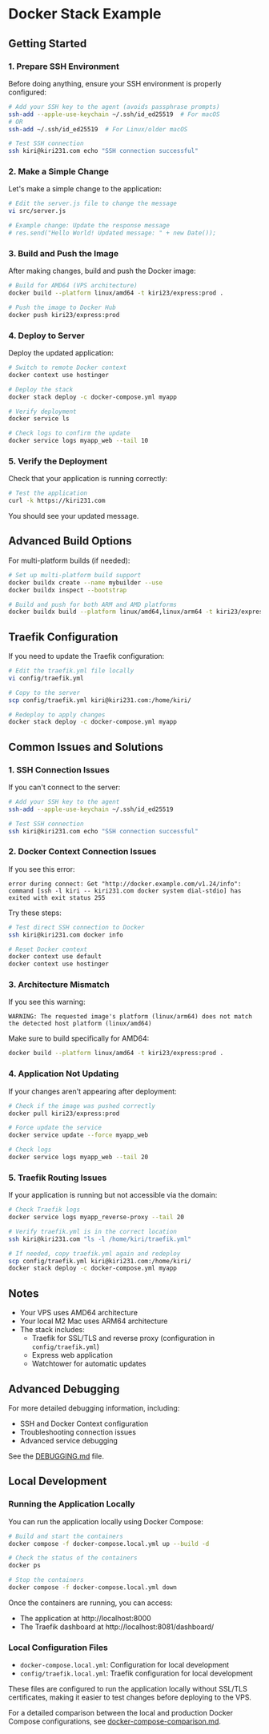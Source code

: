# Docker Stack Example

## Getting Started

### 1. Prepare SSH Environment

Before doing anything, ensure your SSH environment is properly configured:

```bash
# Add your SSH key to the agent (avoids passphrase prompts)
ssh-add --apple-use-keychain ~/.ssh/id_ed25519  # For macOS
# OR
ssh-add ~/.ssh/id_ed25519  # For Linux/older macOS

# Test SSH connection
ssh kiri@kiri231.com echo "SSH connection successful"
```

### 2. Make a Simple Change

Let's make a simple change to the application:

```bash
# Edit the server.js file to change the message
vi src/server.js

# Example change: Update the response message
# res.send("Hello World! Updated message: " + new Date());
```

### 3. Build and Push the Image

After making changes, build and push the Docker image:

```bash
# Build for AMD64 (VPS architecture)
docker build --platform linux/amd64 -t kiri23/express:prod .

# Push the image to Docker Hub
docker push kiri23/express:prod
```

### 4. Deploy to Server

Deploy the updated application:

```bash
# Switch to remote Docker context
docker context use hostinger

# Deploy the stack
docker stack deploy -c docker-compose.yml myapp

# Verify deployment
docker service ls

# Check logs to confirm the update
docker service logs myapp_web --tail 10
```

### 5. Verify the Deployment

Check that your application is running correctly:

```bash
# Test the application
curl -k https://kiri231.com
```

You should see your updated message.

## Advanced Build Options

For multi-platform builds (if needed):

```bash
# Set up multi-platform build support
docker buildx create --name mybuilder --use
docker buildx inspect --bootstrap

# Build and push for both ARM and AMD platforms
docker buildx build --platform linux/amd64,linux/arm64 -t kiri23/express:prod --push .
```

## Traefik Configuration

If you need to update the Traefik configuration:

```bash
# Edit the traefik.yml file locally
vi config/traefik.yml

# Copy to the server
scp config/traefik.yml kiri@kiri231.com:/home/kiri/

# Redeploy to apply changes
docker stack deploy -c docker-compose.yml myapp
```



## Common Issues and Solutions

### 1. SSH Connection Issues

If you can't connect to the server:

```bash
# Add your SSH key to the agent
ssh-add --apple-use-keychain ~/.ssh/id_ed25519

# Test SSH connection
ssh kiri@kiri231.com echo "SSH connection successful"
```

### 2. Docker Context Connection Issues

If you see this error:
```
error during connect: Get "http://docker.example.com/v1.24/info": command [ssh -l kiri -- kiri231.com docker system dial-stdio] has exited with exit status 255
```

Try these steps:
```bash
# Test direct SSH connection to Docker
ssh kiri@kiri231.com docker info

# Reset Docker context
docker context use default
docker context use hostinger
```

### 3. Architecture Mismatch

If you see this warning:
```
WARNING: The requested image's platform (linux/arm64) does not match the detected host platform (linux/amd64)
```

Make sure to build specifically for AMD64:
```bash
docker build --platform linux/amd64 -t kiri23/express:prod .
```

### 4. Application Not Updating

If your changes aren't appearing after deployment:

```bash
# Check if the image was pushed correctly
docker pull kiri23/express:prod

# Force update the service
docker service update --force myapp_web

# Check logs
docker service logs myapp_web --tail 20
```

### 5. Traefik Routing Issues

If your application is running but not accessible via the domain:

```bash
# Check Traefik logs
docker service logs myapp_reverse-proxy --tail 20

# Verify traefik.yml is in the correct location
ssh kiri@kiri231.com "ls -l /home/kiri/traefik.yml"

# If needed, copy traefik.yml again and redeploy
scp config/traefik.yml kiri@kiri231.com:/home/kiri/
docker stack deploy -c docker-compose.yml myapp
```

## Notes

- Your VPS uses AMD64 architecture
- Your local M2 Mac uses ARM64 architecture
- The stack includes:
  - Traefik for SSL/TLS and reverse proxy (configuration in `config/traefik.yml`)
  - Express web application
  - Watchtower for automatic updates

## Advanced Debugging

For more detailed debugging information, including:
- SSH and Docker Context configuration
- Troubleshooting connection issues
- Advanced service debugging

See the [DEBUGGING.md](docs/DEBUGGING.md) file.

## Local Development

### Running the Application Locally

You can run the application locally using Docker Compose:

```bash
# Build and start the containers
docker compose -f docker-compose.local.yml up --build -d

# Check the status of the containers
docker ps

# Stop the containers
docker compose -f docker-compose.local.yml down
```

Once the containers are running, you can access:
- The application at http://localhost:8000
- The Traefik dashboard at http://localhost:8081/dashboard/

### Local Configuration Files

- `docker-compose.local.yml`: Configuration for local development
- `config/traefik.local.yml`: Traefik configuration for local development

These files are configured to run the application locally without SSL/TLS certificates, making it easier to test changes before deploying to the VPS.

For a detailed comparison between the local and production Docker Compose configurations, see [docker-compose-comparison.md](docs/docker-compose-comparison.md).